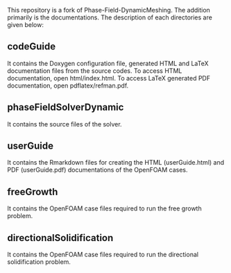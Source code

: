 This repository is a fork of Phase-Field-DynamicMeshing. The addition primarily is the documentations. The description of each directories are given below:

## codeGuide

It contains the Doxygen configuration file, generated HTML and LaTeX documentation files from the source codes. To access HTML documentation, open html/index.html. To access LaTeX generated PDF documentation, open pdflatex/refman.pdf.

## phaseFieldSolverDynamic

It contains the source files of the solver.

## userGuide

It contains the Rmarkdown files for creating the HTML (userGuide.html) and PDF (userGuide.pdf) documentations of the OpenFOAM cases.

## freeGrowth

It contains the OpenFOAM case files required to run the free growth problem.

## directionalSolidification

It contains the OpenFOAM case files required to run the directional solidification problem.

